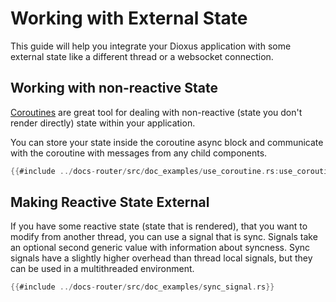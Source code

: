 # Working with External State

This guide will help you integrate your Dioxus application with some external state like a different thread or a websocket connection.

## Working with non-reactive State

[Coroutines](../../../reference/use_coroutine.md) are great tool for dealing with non-reactive (state you don't render directly) state within your application.


You can store your state inside the coroutine async block and communicate with the coroutine with messages from any child components.

```rust
{{#include ../docs-router/src/doc_examples/use_coroutine.rs:use_coroutine}}
```

## Making Reactive State External

If you have some reactive state (state that is rendered), that you want to modify from another thread, you can use a signal that is sync. Signals take an optional second generic value with information about syncness. Sync signals have a slightly higher overhead than thread local signals, but they can be used in a multithreaded environment.

```rust
{{#include ../docs-router/src/doc_examples/sync_signal.rs}}
```
